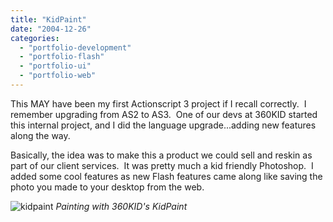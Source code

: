 ```yaml
---
title: "KidPaint"
date: "2004-12-26"
categories:
  - "portfolio-development"
  - "portfolio-flash"
  - "portfolio-ui"
  - "portfolio-web"
---
```


This MAY have been my first Actionscript 3 project if I recall correctly.  I remember upgrading from AS2 to AS3.  One of our devs at 360KID started this internal project, and I did the language upgrade...adding new features along the way.

Basically, the idea was to make this a product we could sell and reskin as part of our client services.  It was pretty much a kid friendly Photoshop.  I added some cool features as new Flash features came along like saving the photo you made to your desktop from the web.

![kidpaint](https://d2ypg8o05lff0b.cloudfront.net/wp-content/uploads/2011/12/kidpaint.jpg)
*Painting with 360KID's KidPaint*
